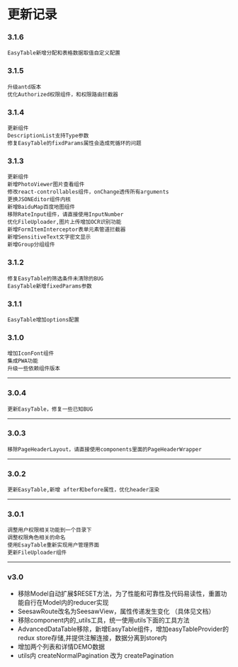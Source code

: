 # 更新记录 #

### 3.1.6
    EasyTable新增分配和表格数据取值自定义配置

### 3.1.5
    升级antd版本
    优化Authorized权限组件，和权限路由拦截器

### 3.1.4
    更新组件
    DescriptionList支持Type参数
    修复EasyTable的fixdParams属性会造成死循环的问题

### 3.1.3
    更新组件
    新增PhotoViewer图片查看组件
    修改react-controllables组件，onChange透传所有arguments
    更换JSONEditor组件内核
    新增BaiduMap百度地图组件
    移除RateInput组件，请直接使用InputNumber
    优化FileUploader,图片上传增加OCR识别功能
    新增FormItemInterceptor表单元素管道拦截器
    新增SensitiveText文字密文显示
    新增Group分组组件

### 3.1.2
    修复EasyTable的筛选条件未清除的BUG
    EasyTable新增fixedParams参数

### 3.1.1
    EasyTable增加options配置

### 3.1.0
    增加IconFont组件
    集成PWA功能
    升级一些依赖组件版本

---

### 3.0.4
    更新EasyTable，修复一些已知BUG

---

### 3.0.3
    移除PageHeaderLayout，请直接使用components里面的PageHeaderWrapper

---

### 3.0.2
    更新EasyTable,新增 after和before属性，优化header渲染

---

### 3.0.1
    调整用户权限相关功能到一个目录下
    调整权限角色相关的命名
    使用EsayTable重新实现用户管理界面
    更新FileUploader组件
    
---

### v3.0

- 移除Model自动扩展$RESET方法，为了性能和可靠性及代码易读性，重置功能自行在Model内的reducer实现
- SeesawRoute改名为SeesawView，属性传递发生变化 （具体见文档）
- 移除component内的_utils工具，统一使用utils下面的工具方法
- AdvancedDataTable移除，新增EasyTable组件，增加easyTableProvider的redux store存储,并提供注解连接，数据分离到store内
- 增加两个列表和详情DEMO数据
- utils内 createNormalPagination 改为 createPagination
